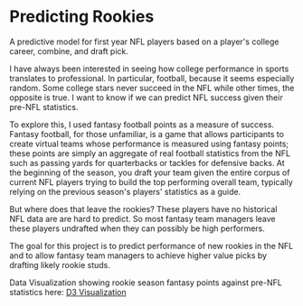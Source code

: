 Predicting Rookies
==================

A predictive model for first year NFL players based on a player's college career, combine, and draft pick.


I have always been interested in seeing how college performance in sports translates to professional.  In particular, football, because it seems especially random. Some college stars never succeed in the NFL while other times, the opposite is true. I want to know if we can predict NFL success given their pre-NFL statistics.

To explore this, I used fantasy football points as a measure of success. Fantasy football, for those unfamiliar, is a game that allows participants to create virtual teams whose performance is measured using fantasy points; these points are simply an aggregate of real football statistics from the NFL such as passing yards for quarterbacks or tackles for defensive backs. At the beginning of the season, you draft your team given the entire corpus of current NFL players trying to build the top performing overall team, typically relying on the previous season's players' statistics as a guide.

But where does that leave the rookies? These players have no historical NFL data are are hard to predict. So most fantasy team managers leave these players undrafted when they can possibly be high performers.

The goal for this project is to predict performance of new rookies in the NFL and to allow fantasy team managers to achieve higher value picks by drafting likely rookie studs.

Data Visualization showing rookie season fantasy points against pre-NFL statistics here: [D3 Visualization](http://bl.ocks.org/anmolgarg/raw/9941050/)
